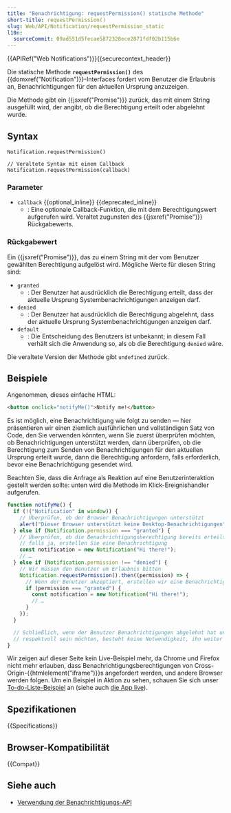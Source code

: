 ```yaml
---
title: "Benachrichtigung: requestPermission() statische Methode"
short-title: requestPermission()
slug: Web/API/Notification/requestPermission_static
l10n:
  sourceCommit: 09ad551d5fecae5872328ece2871fdf02b115b6e
---
```


{{APIRef("Web Notifications")}}{{securecontext_header}}

Die statische Methode **`requestPermission()`** des {{domxref("Notification")}}-Interfaces fordert vom Benutzer die Erlaubnis an, Benachrichtigungen für den aktuellen Ursprung anzuzeigen.

Die Methode gibt ein {{jsxref("Promise")}} zurück, das mit einem String ausgefüllt wird, der angibt, ob die Berechtigung erteilt oder abgelehnt wurde.

## Syntax

```js-nolint
Notification.requestPermission()

// Veraltete Syntax mit einem Callback
Notification.requestPermission(callback)
```

### Parameter

- `callback` {{optional_inline}} {{deprecated_inline}}
  - : Eine optionale Callback-Funktion, die mit dem Berechtigungswert aufgerufen wird.
    Veraltet zugunsten des {{jsxref("Promise")}} Rückgabewerts.

### Rückgabewert

Ein {{jsxref("Promise")}}, das zu einem String mit der vom Benutzer gewählten Berechtigung aufgelöst wird.
Mögliche Werte für diesen String sind:

- `granted`
  - : Der Benutzer hat ausdrücklich die Berechtigung erteilt, dass der aktuelle Ursprung Systembenachrichtigungen anzeigen darf.
- `denied`
  - : Der Benutzer hat ausdrücklich die Berechtigung abgelehnt, dass der aktuelle Ursprung Systembenachrichtigungen anzeigen darf.
- `default`
  - : Die Entscheidung des Benutzers ist unbekannt; in diesem Fall verhält sich die Anwendung so, als ob die Berechtigung `denied` wäre.

Die veraltete Version der Methode gibt `undefined` zurück.

## Beispiele

Angenommen, dieses einfache HTML:

```html
<button onclick="notifyMe()">Notify me!</button>
```

Es ist möglich, eine Benachrichtigung wie folgt zu senden — hier präsentieren wir einen ziemlich ausführlichen und vollständigen Satz von Code, den Sie verwenden könnten, wenn Sie zuerst überprüfen möchten, ob Benachrichtigungen unterstützt werden, dann überprüfen, ob die Berechtigung zum Senden von Benachrichtigungen für den aktuellen Ursprung erteilt wurde, dann die Berechtigung anfordern, falls erforderlich, bevor eine Benachrichtigung gesendet wird.

Beachten Sie, dass die Anfrage als Reaktion auf eine Benutzerinteraktion gestellt werden sollte: unten wird die Methode im Klick-Ereignishandler aufgerufen.

```js
function notifyMe() {
  if (!("Notification" in window)) {
    // Überprüfen, ob der Browser Benachrichtigungen unterstützt
    alert("Dieser Browser unterstützt keine Desktop-Benachrichtigungen");
  } else if (Notification.permission === "granted") {
    // Überprüfen, ob die Benachrichtigungsberechtigung bereits erteilt wurde;
    // falls ja, erstellen Sie eine Benachrichtigung
    const notification = new Notification("Hi there!");
    // …
  } else if (Notification.permission !== "denied") {
    // Wir müssen den Benutzer um Erlaubnis bitten
    Notification.requestPermission().then((permission) => {
      // Wenn der Benutzer akzeptiert, erstellen wir eine Benachrichtigung
      if (permission === "granted") {
        const notification = new Notification("Hi there!");
        // …
      }
    });
  }

  // Schließlich, wenn der Benutzer Benachrichtigungen abgelehnt hat und Sie
  // respektvoll sein möchten, besteht keine Notwendigkeit, ihn weiter zu stören.
}
```

Wir zeigen auf dieser Seite kein Live-Beispiel mehr, da Chrome und Firefox nicht mehr erlauben, dass Benachrichtigungsberechtigungen von Cross-Origin-{{htmlelement("iframe")}}s angefordert werden, und andere Browser werden folgen. Um ein Beispiel in Aktion zu sehen, schauen Sie sich unser [To-do-Liste-Beispiel](https://github.com/mdn/dom-examples/tree/main/to-do-notifications) an (siehe auch [die App live](https://mdn.github.io/dom-examples/to-do-notifications/)).

## Spezifikationen

{{Specifications}}

## Browser-Kompatibilität

{{Compat}}

## Siehe auch

- [Verwendung der Benachrichtigungs-API](/de/docs/Web/API/Notifications_API/Using_the_Notifications_API)
